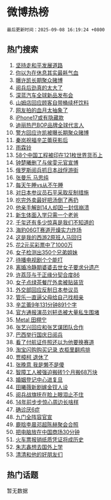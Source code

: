 # 微博热榜

`最后更新时间：2025-09-08 16:19:24 +0800`

## 热门搜索

1. [坚持走和平发展道路](https://m.weibo.cn/search?containerid=100103type%3D1%26t%3D10%26q%3D%23%E5%9D%9A%E6%8C%81%E8%B5%B0%E5%92%8C%E5%B9%B3%E5%8F%91%E5%B1%95%E9%81%93%E8%B7%AF%23&stream_entry_id=51&isnewpage=1&extparam=seat%3D1%26cate%3D10103%26pos%3D0%26q%3D%2523%25E5%259D%259A%25E6%258C%2581%25E8%25B5%25B0%25E5%2592%258C%25E5%25B9%25B3%25E5%258F%2591%25E5%25B1%2595%25E9%2581%2593%25E8%25B7%25AF%2523%26dgr%3D0%26stream_entry_id%3D51%26c_type%3D51%26filter_type%3Drealtimehot%26display_time%3D1757319563%26pre_seqid%3D17573195630309161555109)
1. [你以为在休息其实最耗气血](https://m.weibo.cn/search?containerid=100103type%3D1%26t%3D10%26q%3D%E4%BD%A0%E4%BB%A5%E4%B8%BA%E5%9C%A8%E4%BC%91%E6%81%AF%E5%85%B6%E5%AE%9E%E6%9C%80%E8%80%97%E6%B0%94%E8%A1%80&stream_entry_id=31&isnewpage=1&extparam=seat%3D1%26band_rank%3D1%26filter_type%3Drealtimehot%26c_type%3D31%26realpos%3D1%26cate%3D5001%26flag%3D0%26q%3D%25E4%25BD%25A0%25E4%25BB%25A5%25E4%25B8%25BA%25E5%259C%25A8%25E4%25BC%2591%25E6%2581%25AF%25E5%2585%25B6%25E5%25AE%259E%25E6%259C%2580%25E8%2580%2597%25E6%25B0%2594%25E8%25A1%2580%26pos%3D0%26stream_entry_id%3D31%26lcate%3D5001%26dgr%3D0%26display_time%3D1757319563%26pre_seqid%3D17573195630309161555109)
1. [曝许凯长期聚众赌博](https://m.weibo.cn/search?containerid=100103type%3D1%26t%3D10%26q%3D%23%E6%9B%9D%E8%AE%B8%E5%87%AF%E9%95%BF%E6%9C%9F%E8%81%9A%E4%BC%97%E8%B5%8C%E5%8D%9A%23&stream_entry_id=31&isnewpage=1&extparam=seat%3D1%26band_rank%3D2%26filter_type%3Drealtimehot%26c_type%3D31%26realpos%3D2%26cate%3D5001%26flag%3D2%26q%3D%2523%25E6%259B%259D%25E8%25AE%25B8%25E5%2587%25AF%25E9%2595%25BF%25E6%259C%259F%25E8%2581%259A%25E4%25BC%2597%25E8%25B5%258C%25E5%258D%259A%2523%26pos%3D1%26stream_entry_id%3D31%26lcate%3D5001%26dgr%3D0%26display_time%3D1757319563%26pre_seqid%3D17573195630309161555109)
1. [阅兵后劲真的太大了](https://m.weibo.cn/search?containerid=100103type%3D1%26t%3D10%26q%3D%23%E9%98%85%E5%85%B5%E5%90%8E%E5%8A%B2%E7%9C%9F%E7%9A%84%E5%A4%AA%E5%A4%A7%E4%BA%86%23&stream_entry_id=31&isnewpage=1&extparam=seat%3D1%26band_rank%3D3%26filter_type%3Drealtimehot%26c_type%3D31%26realpos%3D3%26cate%3D5001%26flag%3D0%26q%3D%2523%25E9%2598%2585%25E5%2585%25B5%25E5%2590%258E%25E5%258A%25B2%25E7%259C%259F%25E7%259A%2584%25E5%25A4%25AA%25E5%25A4%25A7%25E4%25BA%2586%2523%26pos%3D2%26stream_entry_id%3D31%26lcate%3D5001%26dgr%3D0%26display_time%3D1757319563%26pre_seqid%3D17573195630309161555109)
1. [深蓝汽车全球新品发布会](https://m.weibo.cn/search?containerid=100103type%3D1%26t%3D296%26q%3D%23%E6%B2%B7%E9%92%B8%E8%A8%B7%E7%BC%86%23&hide_search_bar=1&replace_title=+)
1. [山姆店回应顾客自带桶续杯饮料](https://m.weibo.cn/search?containerid=100103type%3D1%26t%3D10%26q%3D%23%E5%B1%B1%E5%A7%86%E5%BA%97%E5%9B%9E%E5%BA%94%E9%A1%BE%E5%AE%A2%E8%87%AA%E5%B8%A6%E6%A1%B6%E7%BB%AD%E6%9D%AF%E9%A5%AE%E6%96%99%23&stream_entry_id=31&isnewpage=1&extparam=seat%3D1%26band_rank%3D4%26filter_type%3Drealtimehot%26c_type%3D31%26realpos%3D4%26cate%3D5001%26flag%3D1%26q%3D%2523%25E5%25B1%25B1%25E5%25A7%2586%25E5%25BA%2597%25E5%259B%259E%25E5%25BA%2594%25E9%25A1%25BE%25E5%25AE%25A2%25E8%2587%25AA%25E5%25B8%25A6%25E6%25A1%25B6%25E7%25BB%25AD%25E6%259D%25AF%25E9%25A5%25AE%25E6%2596%2599%2523%26pos%3D4%26stream_entry_id%3D31%26lcate%3D5001%26dgr%3D0%26display_time%3D1757319563%26pre_seqid%3D17573195630309161555109)
1. [网友拍的血月太抽象了](https://m.weibo.cn/search?containerid=100103type%3D1%26t%3D10%26q%3D%E7%BD%91%E5%8F%8B%E6%8B%8D%E7%9A%84%E8%A1%80%E6%9C%88%E5%A4%AA%E6%8A%BD%E8%B1%A1%E4%BA%86&stream_entry_id=31&isnewpage=1&extparam=seat%3D1%26band_rank%3D5%26filter_type%3Drealtimehot%26c_type%3D31%26realpos%3D5%26cate%3D5001%26flag%3D1%26q%3D%25E7%25BD%2591%25E5%258F%258B%25E6%258B%258D%25E7%259A%2584%25E8%25A1%2580%25E6%259C%2588%25E5%25A4%25AA%25E6%258A%25BD%25E8%25B1%25A1%25E4%25BA%2586%26pos%3D5%26stream_entry_id%3D31%26lcate%3D5001%26dgr%3D0%26display_time%3D1757319563%26pre_seqid%3D17573195630309161555109)
1. [iPhone17或有隐藏款](https://m.weibo.cn/search?containerid=100103type%3D1%26t%3D10%26q%3D%23iPhone17%E6%88%96%E6%9C%89%E9%9A%90%E8%97%8F%E6%AC%BE%23&stream_entry_id=31&isnewpage=1&extparam=seat%3D1%26band_rank%3D6%26filter_type%3Drealtimehot%26c_type%3D31%26realpos%3D6%26cate%3D5001%26flag%3D0%26q%3D%2523iPhone17%25E6%2588%2596%25E6%259C%2589%25E9%259A%2590%25E8%2597%258F%25E6%25AC%25BE%2523%26pos%3D6%26stream_entry_id%3D31%26lcate%3D5001%26dgr%3D0%26display_time%3D1757319563%26pre_seqid%3D17573195630309161555109)
1. [迪丽热巴BOP品牌全球代言人](https://m.weibo.cn/search?containerid=100103type%3D1%26t%3D10%26q%3D%23%E8%BF%AA%E4%B8%BD%E7%83%AD%E5%B7%B4BOP%E5%93%81%E7%89%8C%E5%85%A8%E7%90%83%E4%BB%A3%E8%A8%80%E4%BA%BA%23&stream_entry_id=31&isnewpage=1&extparam=seat%3D1%26band_rank%3D7%26is_ad_pos%3D1%26filter_type%3Drealtimehot%26c_type%3D31%26lcate%3D5001%26cate%3D5001%26topic_ad%3D1%26q%3D%2523%25E8%25BF%25AA%25E4%25B8%25BD%25E7%2583%25AD%25E5%25B7%25B4BOP%25E5%2593%2581%25E7%2589%258C%25E5%2585%25A8%25E7%2590%2583%25E4%25BB%25A3%25E8%25A8%2580%25E4%25BA%25BA%2523%26dgr%3D0%26stream_entry_id%3D31%26adid%3D300102%26pos%3D7%26display_time%3D1757319563%26pre_seqid%3D17573195630309161555109)
1. [警方回应许凯被曝长期聚众赌博](https://m.weibo.cn/search?containerid=100103type%3D1%26t%3D10%26q%3D%23%E8%AD%A6%E6%96%B9%E5%9B%9E%E5%BA%94%E8%AE%B8%E5%87%AF%E8%A2%AB%E6%9B%9D%E9%95%BF%E6%9C%9F%E8%81%9A%E4%BC%97%E8%B5%8C%E5%8D%9A%23&stream_entry_id=31&isnewpage=1&extparam=seat%3D1%26band_rank%3D7%26filter_type%3Drealtimehot%26c_type%3D31%26realpos%3D7%26cate%3D5001%26flag%3D2%26q%3D%2523%25E8%25AD%25A6%25E6%2596%25B9%25E5%259B%259E%25E5%25BA%2594%25E8%25AE%25B8%25E5%2587%25AF%25E8%25A2%25AB%25E6%259B%259D%25E9%2595%25BF%25E6%259C%259F%25E8%2581%259A%25E4%25BC%2597%25E8%25B5%258C%25E5%258D%259A%2523%26pos%3D8%26stream_entry_id%3D31%26lcate%3D5001%26dgr%3D0%26display_time%3D1757319563%26pre_seqid%3D17573195630309161555109)
1. [秦岚祝福辛芷蕾获影后](https://m.weibo.cn/search?containerid=100103type%3D1%26t%3D10%26q%3D%23%E7%A7%A6%E5%B2%9A%E7%A5%9D%E7%A6%8F%E8%BE%9B%E8%8A%B7%E8%95%BE%E8%8E%B7%E5%BD%B1%E5%90%8E%23&stream_entry_id=31&isnewpage=1&extparam=seat%3D1%26band_rank%3D8%26filter_type%3Drealtimehot%26c_type%3D31%26realpos%3D8%26cate%3D5001%26flag%3D1%26q%3D%2523%25E7%25A7%25A6%25E5%25B2%259A%25E7%25A5%259D%25E7%25A6%258F%25E8%25BE%259B%25E8%258A%25B7%25E8%2595%25BE%25E8%258E%25B7%25E5%25BD%25B1%25E5%2590%258E%2523%26pos%3D9%26stream_entry_id%3D31%26lcate%3D5001%26dgr%3D0%26display_time%3D1757319563%26pre_seqid%3D17573195630309161555109)
1. [雨霖铃](https://m.weibo.cn/search?containerid=100103type%3D1%26t%3D10%26q%3D%E9%9B%A8%E9%9C%96%E9%93%83&stream_entry_id=31&isnewpage=1&extparam=seat%3D1%26band_rank%3D9%26filter_type%3Drealtimehot%26c_type%3D31%26realpos%3D9%26cate%3D5001%26flag%3D0%26q%3D%25E9%259B%25A8%25E9%259C%2596%25E9%2593%2583%26pos%3D10%26stream_entry_id%3D31%26lcate%3D5001%26dgr%3D0%26display_time%3D1757319563%26pre_seqid%3D17573195630309161555109)
1. [58个中国工程被印在121枚世界货币上](https://m.weibo.cn/search?containerid=100103type%3D1%26t%3D10%26q%3D%2358%E4%B8%AA%E4%B8%AD%E5%9B%BD%E5%B7%A5%E7%A8%8B%E8%A2%AB%E5%8D%B0%E5%9C%A8121%E6%9E%9A%E4%B8%96%E7%95%8C%E8%B4%A7%E5%B8%81%E4%B8%8A%23&stream_entry_id=31&isnewpage=1&extparam=seat%3D1%26band_rank%3D10%26filter_type%3Drealtimehot%26c_type%3D31%26realpos%3D10%26cate%3D5001%26flag%3D1%26q%3D%252358%25E4%25B8%25AA%25E4%25B8%25AD%25E5%259B%25BD%25E5%25B7%25A5%25E7%25A8%258B%25E8%25A2%25AB%25E5%258D%25B0%25E5%259C%25A8121%25E6%259E%259A%25E4%25B8%2596%25E7%2595%258C%25E8%25B4%25A7%25E5%25B8%2581%25E4%25B8%258A%2523%26pos%3D11%26stream_entry_id%3D31%26lcate%3D5001%26dgr%3D0%26display_time%3D1757319563%26pre_seqid%3D17573195630309161555109)
1. [钟楚曦删了与侯雯元官宣博](https://m.weibo.cn/search?containerid=100103type%3D1%26t%3D10%26q%3D%23%E9%92%9F%E6%A5%9A%E6%9B%A6%E5%88%A0%E4%BA%86%E4%B8%8E%E4%BE%AF%E9%9B%AF%E5%85%83%E5%AE%98%E5%AE%A3%E5%8D%9A%23&stream_entry_id=31&isnewpage=1&extparam=seat%3D1%26band_rank%3D11%26filter_type%3Drealtimehot%26c_type%3D31%26realpos%3D11%26cate%3D5001%26flag%3D1%26q%3D%2523%25E9%2592%259F%25E6%25A5%259A%25E6%259B%25A6%25E5%2588%25A0%25E4%25BA%2586%25E4%25B8%258E%25E4%25BE%25AF%25E9%259B%25AF%25E5%2585%2583%25E5%25AE%2598%25E5%25AE%25A3%25E5%258D%259A%2523%26pos%3D12%26stream_entry_id%3D31%26lcate%3D5001%26dgr%3D0%26display_time%3D1757319563%26pre_seqid%3D17573195630309161555109)
1. [俄罗斯阅兵抓日本战俘游街](https://m.weibo.cn/search?containerid=100103type%3D1%26t%3D10%26q%3D%E4%BF%84%E7%BD%97%E6%96%AF%E9%98%85%E5%85%B5%E6%8A%93%E6%97%A5%E6%9C%AC%E6%88%98%E4%BF%98%E6%B8%B8%E8%A1%97&stream_entry_id=31&isnewpage=1&extparam=seat%3D1%26band_rank%3D12%26filter_type%3Drealtimehot%26c_type%3D31%26realpos%3D12%26cate%3D5001%26flag%3D0%26q%3D%25E4%25BF%2584%25E7%25BD%2597%25E6%2596%25AF%25E9%2598%2585%25E5%2585%25B5%25E6%258A%2593%25E6%2597%25A5%25E6%259C%25AC%25E6%2588%2598%25E4%25BF%2598%25E6%25B8%25B8%25E8%25A1%2597%26pos%3D13%26stream_entry_id%3D31%26lcate%3D5001%26dgr%3D0%26display_time%3D1757319563%26pre_seqid%3D17573195630309161555109)
1. [张曼乐 马思纯](https://m.weibo.cn/search?containerid=100103type%3D1%26t%3D10%26q%3D%E5%BC%A0%E6%9B%BC%E4%B9%90+%E9%A9%AC%E6%80%9D%E7%BA%AF&stream_entry_id=31&isnewpage=1&extparam=seat%3D1%26band_rank%3D13%26filter_type%3Drealtimehot%26c_type%3D31%26realpos%3D13%26cate%3D5001%26flag%3D1%26q%3D%25E5%25BC%25A0%25E6%259B%25BC%25E4%25B9%2590%2520%25E9%25A9%25AC%25E6%2580%259D%25E7%25BA%25AF%26pos%3D14%26stream_entry_id%3D31%26lcate%3D5001%26dgr%3D0%26display_time%3D1757319563%26pre_seqid%3D17573195630309161555109)
1. [每天午睡vs从不午睡](https://m.weibo.cn/search?containerid=100103type%3D1%26t%3D10%26q%3D%E6%AF%8F%E5%A4%A9%E5%8D%88%E7%9D%A1vs%E4%BB%8E%E4%B8%8D%E5%8D%88%E7%9D%A1&stream_entry_id=31&isnewpage=1&extparam=seat%3D1%26band_rank%3D14%26filter_type%3Drealtimehot%26c_type%3D31%26realpos%3D14%26cate%3D5001%26flag%3D1%26q%3D%25E6%25AF%258F%25E5%25A4%25A9%25E5%258D%2588%25E7%259D%25A1vs%25E4%25BB%258E%25E4%25B8%258D%25E5%258D%2588%25E7%259D%25A1%26pos%3D15%26stream_entry_id%3D31%26lcate%3D5001%26dgr%3D0%26display_time%3D1757319563%26pre_seqid%3D17573195630309161555109)
1. [对日本参议员石平采取反制措施](https://m.weibo.cn/search?containerid=100103type%3D1%26t%3D10%26q%3D%23%E5%AF%B9%E6%97%A5%E6%9C%AC%E5%8F%82%E8%AE%AE%E5%91%98%E7%9F%B3%E5%B9%B3%E9%87%87%E5%8F%96%E5%8F%8D%E5%88%B6%E6%8E%AA%E6%96%BD%23&stream_entry_id=31&isnewpage=1&extparam=seat%3D1%26band_rank%3D15%26filter_type%3Drealtimehot%26c_type%3D31%26realpos%3D15%26cate%3D5001%26flag%3D0%26q%3D%2523%25E5%25AF%25B9%25E6%2597%25A5%25E6%259C%25AC%25E5%258F%2582%25E8%25AE%25AE%25E5%2591%2598%25E7%259F%25B3%25E5%25B9%25B3%25E9%2587%2587%25E5%258F%2596%25E5%258F%258D%25E5%2588%25B6%25E6%258E%25AA%25E6%2596%25BD%2523%26pos%3D16%26stream_entry_id%3D31%26lcate%3D5001%26dgr%3D0%26display_time%3D1757319563%26pre_seqid%3D17573195630309161555109)
1. [吃完外卖最好把汤倒了再扔](https://m.weibo.cn/search?containerid=100103type%3D1%26t%3D10%26q%3D%E5%90%83%E5%AE%8C%E5%A4%96%E5%8D%96%E6%9C%80%E5%A5%BD%E6%8A%8A%E6%B1%A4%E5%80%92%E4%BA%86%E5%86%8D%E6%89%94&stream_entry_id=31&isnewpage=1&extparam=seat%3D1%26band_rank%3D16%26filter_type%3Drealtimehot%26c_type%3D31%26realpos%3D16%26cate%3D5001%26flag%3D0%26q%3D%25E5%2590%2583%25E5%25AE%258C%25E5%25A4%2596%25E5%258D%2596%25E6%259C%2580%25E5%25A5%25BD%25E6%258A%258A%25E6%25B1%25A4%25E5%2580%2592%25E4%25BA%2586%25E5%2586%258D%25E6%2589%2594%26pos%3D17%26stream_entry_id%3D31%26lcate%3D5001%26dgr%3D0%26display_time%3D1757319563%26pre_seqid%3D17573195630309161555109)
1. [他亲手解剖14人却因一封信崩溃](https://m.weibo.cn/search?containerid=100103type%3D1%26t%3D10%26q%3D%23%E4%BB%96%E4%BA%B2%E6%89%8B%E8%A7%A3%E5%89%9614%E4%BA%BA%E5%8D%B4%E5%9B%A0%E4%B8%80%E5%B0%81%E4%BF%A1%E5%B4%A9%E6%BA%83%23&stream_entry_id=31&isnewpage=1&extparam=seat%3D1%26band_rank%3D17%26filter_type%3Drealtimehot%26c_type%3D31%26realpos%3D17%26cate%3D5001%26flag%3D0%26q%3D%2523%25E4%25BB%2596%25E4%25BA%25B2%25E6%2589%258B%25E8%25A7%25A3%25E5%2589%259614%25E4%25BA%25BA%25E5%258D%25B4%25E5%259B%25A0%25E4%25B8%2580%25E5%25B0%2581%25E4%25BF%25A1%25E5%25B4%25A9%25E6%25BA%2583%2523%26pos%3D18%26stream_entry_id%3D31%26lcate%3D5001%26dgr%3D0%26display_time%3D1757319563%26pre_seqid%3D17573195630309161555109)
1. [新生体面入学只需一个老爸](https://m.weibo.cn/search?containerid=100103type%3D1%26t%3D10%26q%3D%E6%96%B0%E7%94%9F%E4%BD%93%E9%9D%A2%E5%85%A5%E5%AD%A6%E5%8F%AA%E9%9C%80%E4%B8%80%E4%B8%AA%E8%80%81%E7%88%B8&stream_entry_id=31&isnewpage=1&extparam=seat%3D1%26band_rank%3D18%26filter_type%3Drealtimehot%26c_type%3D31%26realpos%3D18%26cate%3D5001%26flag%3D0%26q%3D%25E6%2596%25B0%25E7%2594%259F%25E4%25BD%2593%25E9%259D%25A2%25E5%2585%25A5%25E5%25AD%25A6%25E5%258F%25AA%25E9%259C%2580%25E4%25B8%2580%25E4%25B8%25AA%25E8%2580%2581%25E7%2588%25B8%26pos%3D19%26stream_entry_id%3D31%26lcate%3D5001%26dgr%3D0%26display_time%3D1757319563%26pre_seqid%3D17573195630309161555109)
1. [千玺还有多少惊喜是我们不知道的](https://m.weibo.cn/search?containerid=100103type%3D1%26t%3D10%26q%3D%23%E5%8D%83%E7%8E%BA%E8%BF%98%E6%9C%89%E5%A4%9A%E5%B0%91%E6%83%8A%E5%96%9C%E6%98%AF%E6%88%91%E4%BB%AC%E4%B8%8D%E7%9F%A5%E9%81%93%E7%9A%84%23&stream_entry_id=31&isnewpage=1&extparam=seat%3D1%26band_rank%3D19%26filter_type%3Drealtimehot%26c_type%3D31%26realpos%3D19%26cate%3D5001%26flag%3D1%26q%3D%2523%25E5%258D%2583%25E7%258E%25BA%25E8%25BF%2598%25E6%259C%2589%25E5%25A4%259A%25E5%25B0%2591%25E6%2583%258A%25E5%2596%259C%25E6%2598%25AF%25E6%2588%2591%25E4%25BB%25AC%25E4%25B8%258D%25E7%259F%25A5%25E9%2581%2593%25E7%259A%2584%2523%26pos%3D20%26stream_entry_id%3D31%26lcate%3D5001%26dgr%3D0%26display_time%3D1757319563%26pre_seqid%3D17573195630309161555109)
1. [海豹06GT赛道开燥实力炸场](https://m.weibo.cn/search?containerid=100103type%3D1%26t%3D10%26q%3D%23%E6%B5%B7%E8%B1%B906GT%E8%B5%9B%E9%81%93%E5%BC%80%E7%87%A5%E5%AE%9E%E5%8A%9B%E7%82%B8%E5%9C%BA%23&stream_entry_id=31&isnewpage=1&extparam=seat%3D1%26band_rank%3D20%26filter_type%3Drealtimehot%26c_type%3D31%26realpos%3D20%26cate%3D5001%26flag%3D1%26q%3D%2523%25E6%25B5%25B7%25E8%25B1%25B906GT%25E8%25B5%259B%25E9%2581%2593%25E5%25BC%2580%25E7%2587%25A5%25E5%25AE%259E%25E5%258A%259B%25E7%2582%25B8%25E5%259C%25BA%2523%26pos%3D21%26stream_entry_id%3D31%26lcate%3D5001%26dgr%3D0%26display_time%3D1757319563%26pre_seqid%3D17573195630309161555109)
1. [这是我的西游2原班人马回归](https://m.weibo.cn/search?containerid=100103type%3D1%26t%3D10%26q%3D%E8%BF%99%E6%98%AF%E6%88%91%E7%9A%84%E8%A5%BF%E6%B8%B82%E5%8E%9F%E7%8F%AD%E4%BA%BA%E9%A9%AC%E5%9B%9E%E5%BD%92&stream_entry_id=31&isnewpage=1&extparam=seat%3D1%26band_rank%3D21%26filter_type%3Drealtimehot%26c_type%3D31%26realpos%3D21%26cate%3D5001%26flag%3D1%26q%3D%25E8%25BF%2599%25E6%2598%25AF%25E6%2588%2591%25E7%259A%2584%25E8%25A5%25BF%25E6%25B8%25B82%25E5%258E%259F%25E7%258F%25AD%25E4%25BA%25BA%25E9%25A9%25AC%25E5%259B%259E%25E5%25BD%2592%26pos%3D22%26stream_entry_id%3D31%26lcate%3D5001%26dgr%3D0%26display_time%3D1757319563%26pre_seqid%3D17573195630309161555109)
1. [花2元买彩票中了1000万](https://m.weibo.cn/search?containerid=100103type%3D1%26t%3D10%26q%3D%23%E8%8A%B12%E5%85%83%E4%B9%B0%E5%BD%A9%E7%A5%A8%E4%B8%AD%E4%BA%861000%E4%B8%87%23&stream_entry_id=31&isnewpage=1&extparam=seat%3D1%26band_rank%3D22%26filter_type%3Drealtimehot%26c_type%3D31%26realpos%3D22%26cate%3D5001%26flag%3D1%26q%3D%2523%25E8%258A%25B12%25E5%2585%2583%25E4%25B9%25B0%25E5%25BD%25A9%25E7%25A5%25A8%25E4%25B8%25AD%25E4%25BA%25861000%25E4%25B8%2587%2523%26pos%3D23%26stream_entry_id%3D31%26lcate%3D5001%26dgr%3D0%26display_time%3D1757319563%26pre_seqid%3D17573195630309161555109)
1. [女子检测出350个兄弟姐妹](https://m.weibo.cn/search?containerid=100103type%3D1%26t%3D10%26q%3D%E5%A5%B3%E5%AD%90%E6%A3%80%E6%B5%8B%E5%87%BA350%E4%B8%AA%E5%85%84%E5%BC%9F%E5%A7%90%E5%A6%B9&stream_entry_id=31&isnewpage=1&extparam=seat%3D1%26band_rank%3D23%26filter_type%3Drealtimehot%26c_type%3D31%26realpos%3D23%26cate%3D5001%26flag%3D1%26q%3D%25E5%25A5%25B3%25E5%25AD%2590%25E6%25A3%2580%25E6%25B5%258B%25E5%2587%25BA350%25E4%25B8%25AA%25E5%2585%2584%25E5%25BC%259F%25E5%25A7%2590%25E5%25A6%25B9%26pos%3D24%26stream_entry_id%3D31%26lcate%3D5001%26dgr%3D0%26display_time%3D1757319563%26pre_seqid%3D17573195630309161555109)
1. [待播电视剧个个能打](https://m.weibo.cn/search?containerid=100103type%3D1%26t%3D10%26q%3D%23%E5%BE%85%E6%92%AD%E7%94%B5%E8%A7%86%E5%89%A7%E4%B8%AA%E4%B8%AA%E8%83%BD%E6%89%93%23&stream_entry_id=31&isnewpage=1&extparam=seat%3D1%26band_rank%3D24%26filter_type%3Drealtimehot%26c_type%3D31%26realpos%3D24%26cate%3D5001%26flag%3D1%26q%3D%2523%25E5%25BE%2585%25E6%2592%25AD%25E7%2594%25B5%25E8%25A7%2586%25E5%2589%25A7%25E4%25B8%25AA%25E4%25B8%25AA%25E8%2583%25BD%25E6%2589%2593%2523%26pos%3D25%26stream_entry_id%3D31%26lcate%3D5001%26dgr%3D0%26display_time%3D1757319563%26pre_seqid%3D17573195630309161555109)
1. [离婚冷静期婆婆去世女子要求分遗产](https://m.weibo.cn/search?containerid=100103type%3D1%26t%3D10%26q%3D%23%E7%A6%BB%E5%A9%9A%E5%86%B7%E9%9D%99%E6%9C%9F%E5%A9%86%E5%A9%86%E5%8E%BB%E4%B8%96%E5%A5%B3%E5%AD%90%E8%A6%81%E6%B1%82%E5%88%86%E9%81%97%E4%BA%A7%23&stream_entry_id=31&isnewpage=1&extparam=seat%3D1%26band_rank%3D25%26filter_type%3Drealtimehot%26c_type%3D31%26realpos%3D25%26cate%3D5001%26flag%3D0%26q%3D%2523%25E7%25A6%25BB%25E5%25A9%259A%25E5%2586%25B7%25E9%259D%2599%25E6%259C%259F%25E5%25A9%2586%25E5%25A9%2586%25E5%258E%25BB%25E4%25B8%2596%25E5%25A5%25B3%25E5%25AD%2590%25E8%25A6%2581%25E6%25B1%2582%25E5%2588%2586%25E9%2581%2597%25E4%25BA%25A7%2523%26pos%3D26%26stream_entry_id%3D31%26lcate%3D5001%26dgr%3D0%26display_time%3D1757319563%26pre_seqid%3D17573195630309161555109)
1. [许荔莎与于正缘分契合度86](https://m.weibo.cn/search?containerid=100103type%3D1%26t%3D10%26q%3D%23%E8%AE%B8%E8%8D%94%E8%8E%8E%E4%B8%8E%E4%BA%8E%E6%AD%A3%E7%BC%98%E5%88%86%E5%A5%91%E5%90%88%E5%BA%A686%23&stream_entry_id=31&isnewpage=1&extparam=seat%3D1%26band_rank%3D26%26filter_type%3Drealtimehot%26c_type%3D31%26realpos%3D26%26cate%3D5001%26flag%3D0%26q%3D%2523%25E8%25AE%25B8%25E8%258D%2594%25E8%258E%258E%25E4%25B8%258E%25E4%25BA%258E%25E6%25AD%25A3%25E7%25BC%2598%25E5%2588%2586%25E5%25A5%2591%25E5%2590%2588%25E5%25BA%25A686%2523%26pos%3D27%26stream_entry_id%3D31%26lcate%3D5001%26dgr%3D0%26display_time%3D1757319563%26pre_seqid%3D17573195630309161555109)
1. [女子点绿茶餐厅外卖被贴装货](https://m.weibo.cn/search?containerid=100103type%3D1%26t%3D10%26q%3D%23%E5%A5%B3%E5%AD%90%E7%82%B9%E7%BB%BF%E8%8C%B6%E9%A4%90%E5%8E%85%E5%A4%96%E5%8D%96%E8%A2%AB%E8%B4%B4%E8%A3%85%E8%B4%A7%23&stream_entry_id=31&isnewpage=1&extparam=seat%3D1%26band_rank%3D27%26filter_type%3Drealtimehot%26c_type%3D31%26realpos%3D27%26cate%3D5001%26flag%3D1%26q%3D%2523%25E5%25A5%25B3%25E5%25AD%2590%25E7%2582%25B9%25E7%25BB%25BF%25E8%258C%25B6%25E9%25A4%2590%25E5%258E%2585%25E5%25A4%2596%25E5%258D%2596%25E8%25A2%25AB%25E8%25B4%25B4%25E8%25A3%2585%25E8%25B4%25A7%2523%26pos%3D28%26stream_entry_id%3D31%26lcate%3D5001%26dgr%3D0%26display_time%3D1757319563%26pre_seqid%3D17573195630309161555109)
1. [外交部回应反制日本参议员](https://m.weibo.cn/search?containerid=100103type%3D1%26t%3D10%26q%3D%23%E5%A4%96%E4%BA%A4%E9%83%A8%E5%9B%9E%E5%BA%94%E5%8F%8D%E5%88%B6%E6%97%A5%E6%9C%AC%E5%8F%82%E8%AE%AE%E5%91%98%23&stream_entry_id=31&isnewpage=1&extparam=seat%3D1%26band_rank%3D28%26filter_type%3Drealtimehot%26c_type%3D31%26realpos%3D28%26cate%3D5001%26flag%3D1%26q%3D%2523%25E5%25A4%2596%25E4%25BA%25A4%25E9%2583%25A8%25E5%259B%259E%25E5%25BA%2594%25E5%258F%258D%25E5%2588%25B6%25E6%2597%25A5%25E6%259C%25AC%25E5%258F%2582%25E8%25AE%25AE%25E5%2591%2598%2523%26pos%3D29%26stream_entry_id%3D31%26lcate%3D5001%26dgr%3D0%26display_time%3D1757319563%26pre_seqid%3D17573195630309161555109)
1. [管乐一直逼父母给自己找相亲](https://m.weibo.cn/search?containerid=100103type%3D1%26t%3D10%26q%3D%E7%AE%A1%E4%B9%90%E4%B8%80%E7%9B%B4%E9%80%BC%E7%88%B6%E6%AF%8D%E7%BB%99%E8%87%AA%E5%B7%B1%E6%89%BE%E7%9B%B8%E4%BA%B2&stream_entry_id=31&isnewpage=1&extparam=seat%3D1%26band_rank%3D29%26filter_type%3Drealtimehot%26c_type%3D31%26realpos%3D29%26cate%3D5001%26flag%3D1%26q%3D%25E7%25AE%25A1%25E4%25B9%2590%25E4%25B8%2580%25E7%259B%25B4%25E9%2580%25BC%25E7%2588%25B6%25E6%25AF%258D%25E7%25BB%2599%25E8%2587%25AA%25E5%25B7%25B1%25E6%2589%25BE%25E7%259B%25B8%25E4%25BA%25B2%26pos%3D30%26stream_entry_id%3D31%26lcate%3D5001%26dgr%3D0%26display_time%3D1757319563%26pre_seqid%3D17573195630309161555109)
1. [辛芷蕾9年131分钟891个字](https://m.weibo.cn/search?containerid=100103type%3D1%26t%3D10%26q%3D%E8%BE%9B%E8%8A%B7%E8%95%BE9%E5%B9%B4131%E5%88%86%E9%92%9F891%E4%B8%AA%E5%AD%97&stream_entry_id=31&isnewpage=1&extparam=seat%3D1%26band_rank%3D30%26filter_type%3Drealtimehot%26c_type%3D31%26realpos%3D30%26cate%3D5001%26flag%3D1%26q%3D%25E8%25BE%259B%25E8%258A%25B7%25E8%2595%25BE9%25E5%25B9%25B4131%25E5%2588%2586%25E9%2592%259F891%25E4%25B8%25AA%25E5%25AD%2597%26pos%3D31%26stream_entry_id%3D31%26lcate%3D5001%26dgr%3D0%26display_time%3D1757319563%26pre_seqid%3D17573195630309161555109)
1. [官方通报演员刘轩丞被大量私生围堵](https://m.weibo.cn/search?containerid=100103type%3D1%26t%3D10%26q%3D%23%E5%AE%98%E6%96%B9%E9%80%9A%E6%8A%A5%E6%BC%94%E5%91%98%E5%88%98%E8%BD%A9%E4%B8%9E%E8%A2%AB%E5%A4%A7%E9%87%8F%E7%A7%81%E7%94%9F%E5%9B%B4%E5%A0%B5%23&stream_entry_id=31&isnewpage=1&extparam=seat%3D1%26band_rank%3D31%26filter_type%3Drealtimehot%26c_type%3D31%26realpos%3D31%26cate%3D5001%26flag%3D1%26q%3D%2523%25E5%25AE%2598%25E6%2596%25B9%25E9%2580%259A%25E6%258A%25A5%25E6%25BC%2594%25E5%2591%2598%25E5%2588%2598%25E8%25BD%25A9%25E4%25B8%259E%25E8%25A2%25AB%25E5%25A4%25A7%25E9%2587%258F%25E7%25A7%2581%25E7%2594%259F%25E5%259B%25B4%25E5%25A0%25B5%2523%26pos%3D32%26stream_entry_id%3D31%26lcate%3D5001%26dgr%3D0%26display_time%3D1757319563%26pre_seqid%3D17573195630309161555109)
1. [Metal 田栩宁](https://m.weibo.cn/search?containerid=100103type%3D1%26t%3D10%26q%3DMetal+%E7%94%B0%E6%A0%A9%E5%AE%81&stream_entry_id=31&isnewpage=1&extparam=seat%3D1%26band_rank%3D32%26filter_type%3Drealtimehot%26c_type%3D31%26realpos%3D32%26cate%3D5001%26flag%3D0%26q%3DMetal%2520%25E7%2594%25B0%25E6%25A0%25A9%25E5%25AE%2581%26pos%3D33%26stream_entry_id%3D31%26lcate%3D5001%26dgr%3D0%26display_time%3D1757319563%26pre_seqid%3D17573195630309161555109)
1. [张艺兴回应和张艺谋团队合作](https://m.weibo.cn/search?containerid=100103type%3D1%26t%3D10%26q%3D%23%E5%BC%A0%E8%89%BA%E5%85%B4%E5%9B%9E%E5%BA%94%E5%92%8C%E5%BC%A0%E8%89%BA%E8%B0%8B%E5%9B%A2%E9%98%9F%E5%90%88%E4%BD%9C%23&stream_entry_id=31&isnewpage=1&extparam=seat%3D1%26band_rank%3D33%26filter_type%3Drealtimehot%26c_type%3D31%26realpos%3D33%26cate%3D5001%26flag%3D1%26q%3D%2523%25E5%25BC%25A0%25E8%2589%25BA%25E5%2585%25B4%25E5%259B%259E%25E5%25BA%2594%25E5%2592%258C%25E5%25BC%25A0%25E8%2589%25BA%25E8%25B0%258B%25E5%259B%25A2%25E9%2598%259F%25E5%2590%2588%25E4%25BD%259C%2523%26pos%3D34%26stream_entry_id%3D31%26lcate%3D5001%26dgr%3D0%26display_time%3D1757319563%26pre_seqid%3D17573195630309161555109)
1. [巴西举行国庆日阅兵](https://m.weibo.cn/search?containerid=100103type%3D1%26t%3D10%26q%3D%23%E5%B7%B4%E8%A5%BF%E4%B8%BE%E8%A1%8C%E5%9B%BD%E5%BA%86%E6%97%A5%E9%98%85%E5%85%B5%23&stream_entry_id=31&isnewpage=1&extparam=seat%3D1%26band_rank%3D34%26filter_type%3Drealtimehot%26c_type%3D31%26realpos%3D34%26cate%3D5001%26flag%3D1%26q%3D%2523%25E5%25B7%25B4%25E8%25A5%25BF%25E4%25B8%25BE%25E8%25A1%258C%25E5%259B%25BD%25E5%25BA%2586%25E6%2597%25A5%25E9%2598%2585%25E5%2585%25B5%2523%26pos%3D35%26stream_entry_id%3D31%26lcate%3D5001%26dgr%3D0%26display_time%3D1757319563%26pre_seqid%3D17573195630309161555109)
1. [看了付航证件照还以为他要换赛道](https://m.weibo.cn/search?containerid=100103type%3D1%26t%3D10%26q%3D%E7%9C%8B%E4%BA%86%E4%BB%98%E8%88%AA%E8%AF%81%E4%BB%B6%E7%85%A7%E8%BF%98%E4%BB%A5%E4%B8%BA%E4%BB%96%E8%A6%81%E6%8D%A2%E8%B5%9B%E9%81%93&stream_entry_id=31&isnewpage=1&extparam=seat%3D1%26band_rank%3D35%26filter_type%3Drealtimehot%26c_type%3D31%26realpos%3D35%26cate%3D5001%26flag%3D0%26q%3D%25E7%259C%258B%25E4%25BA%2586%25E4%25BB%2598%25E8%2588%25AA%25E8%25AF%2581%25E4%25BB%25B6%25E7%2585%25A7%25E8%25BF%2598%25E4%25BB%25A5%25E4%25B8%25BA%25E4%25BB%2596%25E8%25A6%2581%25E6%258D%25A2%25E8%25B5%259B%25E9%2581%2593%26pos%3D36%26stream_entry_id%3D31%26lcate%3D5001%26dgr%3D0%26display_time%3D1757319563%26pre_seqid%3D17573195630309161555109)
1. [淘宝闪购购买记录 衣柜里翻鸡排](https://m.weibo.cn/search?containerid=100103type%3D1%26t%3D10%26q%3D%E6%B7%98%E5%AE%9D%E9%97%AA%E8%B4%AD%E8%B4%AD%E4%B9%B0%E8%AE%B0%E5%BD%95+%E8%A1%A3%E6%9F%9C%E9%87%8C%E7%BF%BB%E9%B8%A1%E6%8E%92&stream_entry_id=31&isnewpage=1&extparam=seat%3D1%26band_rank%3D36%26filter_type%3Drealtimehot%26c_type%3D31%26realpos%3D36%26cate%3D5001%26flag%3D1%26q%3D%25E6%25B7%2598%25E5%25AE%259D%25E9%2597%25AA%25E8%25B4%25AD%25E8%25B4%25AD%25E4%25B9%25B0%25E8%25AE%25B0%25E5%25BD%2595%2520%25E8%25A1%25A3%25E6%259F%259C%25E9%2587%258C%25E7%25BF%25BB%25E9%25B8%25A1%25E6%258E%2592%26pos%3D37%26stream_entry_id%3D31%26lcate%3D5001%26dgr%3D0%26display_time%3D1757319563%26pre_seqid%3D17573195630309161555109)
1. [贾樟柯 退休了](https://m.weibo.cn/search?containerid=100103type%3D1%26t%3D10%26q%3D%E8%B4%BE%E6%A8%9F%E6%9F%AF+%E9%80%80%E4%BC%91%E4%BA%86&stream_entry_id=31&isnewpage=1&extparam=seat%3D1%26band_rank%3D37%26filter_type%3Drealtimehot%26c_type%3D31%26realpos%3D37%26cate%3D5001%26flag%3D1%26q%3D%25E8%25B4%25BE%25E6%25A8%259F%25E6%259F%25AF%2520%25E9%2580%2580%25E4%25BC%2591%25E4%25BA%2586%26pos%3D38%26stream_entry_id%3D31%26lcate%3D5001%26dgr%3D0%26display_time%3D1757319563%26pre_seqid%3D17573195630309161555109)
1. [张晚意 我是懒不是傻](https://m.weibo.cn/search?containerid=100103type%3D1%26t%3D10%26q%3D%E5%BC%A0%E6%99%9A%E6%84%8F+%E6%88%91%E6%98%AF%E6%87%92%E4%B8%8D%E6%98%AF%E5%82%BB&stream_entry_id=31&isnewpage=1&extparam=seat%3D1%26band_rank%3D38%26filter_type%3Drealtimehot%26c_type%3D31%26realpos%3D38%26cate%3D5001%26flag%3D1%26q%3D%25E5%25BC%25A0%25E6%2599%259A%25E6%2584%258F%2520%25E6%2588%2591%25E6%2598%25AF%25E6%2587%2592%25E4%25B8%258D%25E6%2598%25AF%25E5%2582%25BB%26pos%3D39%26stream_entry_id%3D31%26lcate%3D5001%26dgr%3D0%26display_time%3D1757319563%26pre_seqid%3D17573195630309161555109)
1. [智障工人被强迫搬砖1个月搬68万块](https://m.weibo.cn/search?containerid=100103type%3D1%26t%3D10%26q%3D%23%E6%99%BA%E9%9A%9C%E5%B7%A5%E4%BA%BA%E8%A2%AB%E5%BC%BA%E8%BF%AB%E6%90%AC%E7%A0%961%E4%B8%AA%E6%9C%88%E6%90%AC68%E4%B8%87%E5%9D%97%23&stream_entry_id=31&isnewpage=1&extparam=seat%3D1%26band_rank%3D39%26filter_type%3Drealtimehot%26c_type%3D31%26realpos%3D39%26cate%3D5001%26flag%3D1%26q%3D%2523%25E6%2599%25BA%25E9%259A%259C%25E5%25B7%25A5%25E4%25BA%25BA%25E8%25A2%25AB%25E5%25BC%25BA%25E8%25BF%25AB%25E6%2590%25AC%25E7%25A0%25961%25E4%25B8%25AA%25E6%259C%2588%25E6%2590%25AC68%25E4%25B8%2587%25E5%259D%2597%2523%26pos%3D40%26stream_entry_id%3D31%26lcate%3D5001%26dgr%3D0%26display_time%3D1757319563%26pre_seqid%3D17573195630309161555109)
1. [婚姻登记中心进复旦](https://m.weibo.cn/search?containerid=100103type%3D1%26t%3D10%26q%3D%23%E5%A9%9A%E5%A7%BB%E7%99%BB%E8%AE%B0%E4%B8%AD%E5%BF%83%E8%BF%9B%E5%A4%8D%E6%97%A6%23&stream_entry_id=31&isnewpage=1&extparam=seat%3D1%26band_rank%3D40%26filter_type%3Drealtimehot%26c_type%3D31%26realpos%3D40%26cate%3D5001%26flag%3D1%26q%3D%2523%25E5%25A9%259A%25E5%25A7%25BB%25E7%2599%25BB%25E8%25AE%25B0%25E4%25B8%25AD%25E5%25BF%2583%25E8%25BF%259B%25E5%25A4%258D%25E6%2597%25A6%2523%26pos%3D41%26stream_entry_id%3D31%26lcate%3D5001%26dgr%3D0%26display_time%3D1757319563%26pre_seqid%3D17573195630309161555109)
1. [田曦薇新剧嫁金钗人设](https://m.weibo.cn/search?containerid=100103type%3D1%26t%3D10%26q%3D%23%E7%94%B0%E6%9B%A6%E8%96%87%E6%96%B0%E5%89%A7%E5%AB%81%E9%87%91%E9%92%97%E4%BA%BA%E8%AE%BE%23&stream_entry_id=31&isnewpage=1&extparam=seat%3D1%26band_rank%3D41%26filter_type%3Drealtimehot%26c_type%3D31%26realpos%3D41%26cate%3D5001%26flag%3D1%26q%3D%2523%25E7%2594%25B0%25E6%259B%25A6%25E8%2596%2587%25E6%2596%25B0%25E5%2589%25A7%25E5%25AB%2581%25E9%2587%2591%25E9%2592%2597%25E4%25BA%25BA%25E8%25AE%25BE%2523%26pos%3D42%26stream_entry_id%3D31%26lcate%3D5001%26dgr%3D0%26display_time%3D1757319563%26pre_seqid%3D17573195630309161555109)
1. [阅兵战旗抚在脸上眼泪止不住](https://m.weibo.cn/search?containerid=100103type%3D1%26t%3D10%26q%3D%23%E9%98%85%E5%85%B5%E6%88%98%E6%97%97%E6%8A%9A%E5%9C%A8%E8%84%B8%E4%B8%8A%E7%9C%BC%E6%B3%AA%E6%AD%A2%E4%B8%8D%E4%BD%8F%23&stream_entry_id=31&isnewpage=1&extparam=seat%3D1%26band_rank%3D42%26filter_type%3Drealtimehot%26c_type%3D31%26realpos%3D42%26cate%3D5001%26flag%3D1%26q%3D%2523%25E9%2598%2585%25E5%2585%25B5%25E6%2588%2598%25E6%2597%2597%25E6%258A%259A%25E5%259C%25A8%25E8%2584%25B8%25E4%25B8%258A%25E7%259C%25BC%25E6%25B3%25AA%25E6%25AD%25A2%25E4%25B8%258D%25E4%25BD%258F%2523%26pos%3D43%26stream_entry_id%3D31%26lcate%3D5001%26dgr%3D0%26display_time%3D1757319563%26pre_seqid%3D17573195630309161555109)
1. [14年前步步惊心周边长啥样](https://m.weibo.cn/search?containerid=100103type%3D1%26t%3D10%26q%3D14%E5%B9%B4%E5%89%8D%E6%AD%A5%E6%AD%A5%E6%83%8A%E5%BF%83%E5%91%A8%E8%BE%B9%E9%95%BF%E5%95%A5%E6%A0%B7&stream_entry_id=31&isnewpage=1&extparam=seat%3D1%26band_rank%3D43%26filter_type%3Drealtimehot%26c_type%3D31%26realpos%3D43%26cate%3D5001%26flag%3D1%26q%3D14%25E5%25B9%25B4%25E5%2589%258D%25E6%25AD%25A5%25E6%25AD%25A5%25E6%2583%258A%25E5%25BF%2583%25E5%2591%25A8%25E8%25BE%25B9%25E9%2595%25BF%25E5%2595%25A5%25E6%25A0%25B7%26pos%3D44%26stream_entry_id%3D31%26lcate%3D5001%26dgr%3D0%26display_time%3D1757319563%26pre_seqid%3D17573195630309161555109)
1. [确诊厌6症](https://m.weibo.cn/search?containerid=100103type%3D1%26t%3D10%26q%3D%E7%A1%AE%E8%AF%8A%E5%8E%8C6%E7%97%87&stream_entry_id=31&isnewpage=1&extparam=seat%3D1%26band_rank%3D44%26filter_type%3Drealtimehot%26c_type%3D31%26realpos%3D44%26cate%3D5001%26flag%3D1%26q%3D%25E7%25A1%25AE%25E8%25AF%258A%25E5%258E%258C6%25E7%2597%2587%26pos%3D45%26stream_entry_id%3D31%26lcate%3D5001%26dgr%3D0%26display_time%3D1757319563%26pre_seqid%3D17573195630309161555109)
1. [九门全阵容官宣](https://m.weibo.cn/search?containerid=100103type%3D1%26t%3D10%26q%3D%23%E4%B9%9D%E9%97%A8%E5%85%A8%E9%98%B5%E5%AE%B9%E5%AE%98%E5%AE%A3%23&stream_entry_id=31&isnewpage=1&extparam=seat%3D1%26band_rank%3D45%26filter_type%3Drealtimehot%26c_type%3D31%26realpos%3D45%26cate%3D5001%26flag%3D0%26q%3D%2523%25E4%25B9%259D%25E9%2597%25A8%25E5%2585%25A8%25E9%2598%25B5%25E5%25AE%25B9%25E5%25AE%2598%25E5%25AE%25A3%2523%26pos%3D46%26stream_entry_id%3D31%26lcate%3D5001%26dgr%3D0%26display_time%3D1757319563%26pre_seqid%3D17573195630309161555109)
1. [鹿晗李晨邓超陈赫聚会合照](https://m.weibo.cn/search?containerid=100103type%3D1%26t%3D10%26q%3D%23%E9%B9%BF%E6%99%97%E6%9D%8E%E6%99%A8%E9%82%93%E8%B6%85%E9%99%88%E8%B5%AB%E8%81%9A%E4%BC%9A%E5%90%88%E7%85%A7%23&stream_entry_id=31&isnewpage=1&extparam=seat%3D1%26band_rank%3D46%26filter_type%3Drealtimehot%26c_type%3D31%26realpos%3D46%26cate%3D5001%26flag%3D0%26q%3D%2523%25E9%25B9%25BF%25E6%2599%2597%25E6%259D%258E%25E6%2599%25A8%25E9%2582%2593%25E8%25B6%2585%25E9%2599%2588%25E8%25B5%25AB%25E8%2581%259A%25E4%25BC%259A%25E5%2590%2588%25E7%2585%25A7%2523%26pos%3D47%26stream_entry_id%3D31%26lcate%3D5001%26dgr%3D0%26display_time%3D1757319563%26pre_seqid%3D17573195630309161555109)
1. [把电脑放在中国商场30分钟](https://m.weibo.cn/search?containerid=100103type%3D1%26t%3D10%26q%3D%E6%8A%8A%E7%94%B5%E8%84%91%E6%94%BE%E5%9C%A8%E4%B8%AD%E5%9B%BD%E5%95%86%E5%9C%BA30%E5%88%86%E9%92%9F&stream_entry_id=31&isnewpage=1&extparam=seat%3D1%26band_rank%3D47%26filter_type%3Drealtimehot%26c_type%3D31%26realpos%3D47%26cate%3D5001%26flag%3D1%26q%3D%25E6%258A%258A%25E7%2594%25B5%25E8%2584%2591%25E6%2594%25BE%25E5%259C%25A8%25E4%25B8%25AD%25E5%259B%25BD%25E5%2595%2586%25E5%259C%25BA30%25E5%2588%2586%25E9%2592%259F%26pos%3D48%26stream_entry_id%3D31%26lcate%3D5001%26dgr%3D0%26display_time%3D1757319563%26pre_seqid%3D17573195630309161555109)
1. [火车票报销纸质凭证将成历史](https://m.weibo.cn/search?containerid=100103type%3D1%26t%3D10%26q%3D%23%E7%81%AB%E8%BD%A6%E7%A5%A8%E6%8A%A5%E9%94%80%E7%BA%B8%E8%B4%A8%E5%87%AD%E8%AF%81%E5%B0%86%E6%88%90%E5%8E%86%E5%8F%B2%23&stream_entry_id=31&isnewpage=1&extparam=seat%3D1%26band_rank%3D48%26filter_type%3Drealtimehot%26c_type%3D31%26realpos%3D48%26cate%3D5001%26flag%3D0%26q%3D%2523%25E7%2581%25AB%25E8%25BD%25A6%25E7%25A5%25A8%25E6%258A%25A5%25E9%2594%2580%25E7%25BA%25B8%25E8%25B4%25A8%25E5%2587%25AD%25E8%25AF%2581%25E5%25B0%2586%25E6%2588%2590%25E5%258E%2586%25E5%258F%25B2%2523%26pos%3D49%26stream_entry_id%3D31%26lcate%3D5001%26dgr%3D0%26display_time%3D1757319563%26pre_seqid%3D17573195630309161555109)
1. [朱志鑫想去国外上学](https://m.weibo.cn/search?containerid=100103type%3D1%26t%3D10%26q%3D%23%E6%9C%B1%E5%BF%97%E9%91%AB%E6%83%B3%E5%8E%BB%E5%9B%BD%E5%A4%96%E4%B8%8A%E5%AD%A6%23&stream_entry_id=31&isnewpage=1&extparam=seat%3D1%26band_rank%3D49%26filter_type%3Drealtimehot%26c_type%3D31%26realpos%3D49%26cate%3D5001%26flag%3D0%26q%3D%2523%25E6%259C%25B1%25E5%25BF%2597%25E9%2591%25AB%25E6%2583%25B3%25E5%258E%25BB%25E5%259B%25BD%25E5%25A4%2596%25E4%25B8%258A%25E5%25AD%25A6%2523%26pos%3D50%26stream_entry_id%3D31%26lcate%3D5001%26dgr%3D0%26display_time%3D1757319563%26pre_seqid%3D17573195630309161555109)
1. [清清和他的好朋友们](https://m.weibo.cn/search?containerid=100103type%3D1%26t%3D10%26q%3D%E6%B8%85%E6%B8%85%E5%92%8C%E4%BB%96%E7%9A%84%E5%A5%BD%E6%9C%8B%E5%8F%8B%E4%BB%AC&stream_entry_id=31&isnewpage=1&extparam=seat%3D1%26band_rank%3D50%26filter_type%3Drealtimehot%26c_type%3D31%26realpos%3D50%26cate%3D5001%26flag%3D1%26q%3D%25E6%25B8%2585%25E6%25B8%2585%25E5%2592%258C%25E4%25BB%2596%25E7%259A%2584%25E5%25A5%25BD%25E6%259C%258B%25E5%258F%258B%25E4%25BB%25AC%26pos%3D51%26stream_entry_id%3D31%26lcate%3D5001%26dgr%3D0%26display_time%3D1757319563%26pre_seqid%3D17573195630309161555109)

## 热门话题

暂无数据
